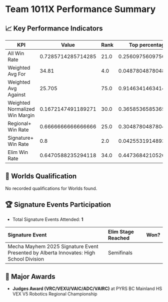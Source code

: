 # Team 1011X Performance Summary

## 📈 Key Performance Indicators
| KPI | Value | Rank | Top percentage |
| --- | ----- | ---- | ----- |
| All Win Rate | 0.7285714285714285 | 21.0 | 0.25609756097560976 |
| Weighted Avg For | 34.81 | 4.0 | 0.04878048780487805 |
| Weighted Avg Against | 25.705 | 75.0 | 0.9146341463414634 |
| Weighted Normalized Win Margin | 0.1672147491189271 | 30.0 | 0.36585365853658536 |
| Regional+ Win Rate | 0.6666666666666666 | 25.0 | 0.3048780487804878 |
| Signature+ Win Rate | 0.8 | 2.0 | 0.0425531914893617 |
| Elim Win Rate | 0.6470588235294118 | 34.0 | 0.4473684210526316 |


## 🎯 Worlds Qualification
No recorded qualifications for Worlds found.

## 🏆 Signature Events Participation
- Total Signature Events Attended: **1**

| Signature Event | Elim Stage Reached | Won? |
|:----------------|:-------------------|:----|
| Mecha Mayhem 2025 Signature Event Presented by Alberta Innovates: High School Division | Semifinals |  |


## 🥇 Major Awards
- **Judges Award (VRC/VEXU/VAIC/ADC/VAIRC)** at PYRS BC Mainland HS VEX V5 Robotics Regional Championship

